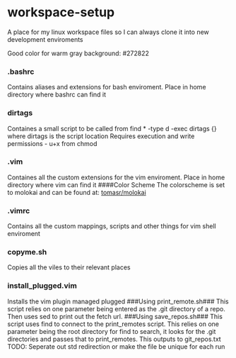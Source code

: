 # workspace-setup
A place for my linux workspace files so I can always clone it into new development enviroments

Good color for warm gray background: #272822

### .bashrc ###
Contains aliases and extensions for bash enviroment. Place in home directory where bashrc can find it
### dirtags ###
Containes a small script to be called from find * -type d -exec dirtags {} where dirtags is the script location
Requires execution and write permissions - u+x from chmod 
### .vim ###
Containes all the custom extensions for the vim enviroment. Place in home directory where vim can find it
####Color Scheme
The colorscheme is set to molokai and can be found at: [tomasr/molokai](http://www.github.com/tomasr/molokai)
### .vimrc ###
Contains all the custom mappings, scripts and other things for vim shell enviroment
### copyme.sh ###
Copies all the viles to their relevant places
### install_plugged.vim ###
Installs the vim plugin managed plugged
###Using print_remote.sh###
This script relies on one parameter being entered as the .git directory of a repo.
Then uses sed to print out the fetch url.
###Using save_repos.sh###
This script uses find to connect to the print_remotes script.
This relies on one parameter being the root directory for find to search, it looks for the .git directories and passes that to print_remotes. This outputs to git_repos.txt
TODO: Seperate out std redirection or make the file be unique for each run
